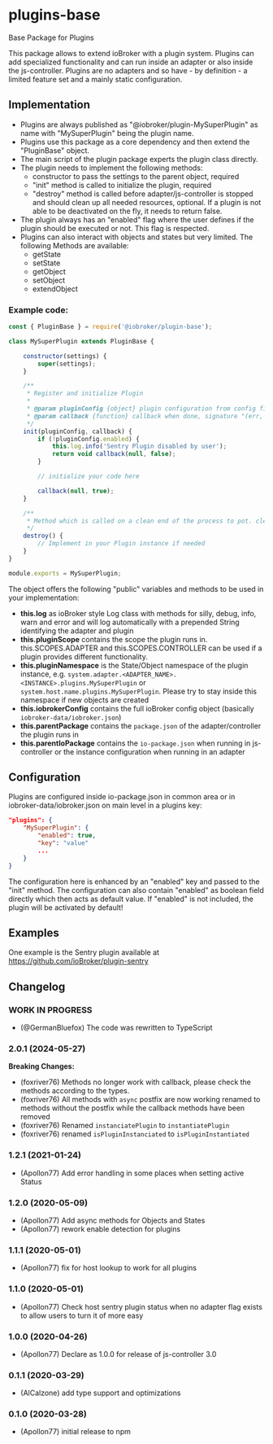 # plugins-base
Base Package for Plugins

This package allows to extend ioBroker with a plugin system. Plugins can add specialized functionality and can run inside an adapter or also inside the js-controller.
Plugins are no adapters and so have - by definition - a limited feature set and a mainly static configuration.

## Implementation 

* Plugins are always published as "@iobroker/plugin-MySuperPlugin" as name with "MySuperPlugin" being the plugin name.
* Plugins use this package as a core dependency and then extend the "PluginBase" object.
* The main script of the plugin package experts the plugin class directly.
* The plugin needs to implement the following methods:
  * constructor to pass the settings to the parent object, required
  * "init" method is called to initialize the plugin, required
  * "destroy" method is called before adapter/js-controller is stopped and should clean up all needed resources, optional. If a plugin is not able to be deactivated on the fly, it needs to return false.
* The plugin always has an "enabled" flag where the user defines if the plugin should be executed or not. This flag is respected.
* Plugins can also interact with objects and states but very limited. The following Methods are available:
  * getState
  * setState
  * getObject
  * setObject
  * extendObject

### Example code:

```javascript
const { PluginBase } = require('@iobroker/plugin-base');

class MySuperPlugin extends PluginBase {

    constructor(settings) {
        super(settings);
    }

    /**
     * Register and initialize Plugin
     *
     * @param pluginConfig {object} plugin configuration from config files
     * @param callback {function} callback when done, signature "(err, initSuccessful)". On err or initSuccessful===false the plugin instance will be discarded
     */
    init(pluginConfig, callback) {
        if (!pluginConfig.enabled) {
            this.log.info('Sentry Plugin disabled by user');
            return void callback(null, false);
        }

        // initialize your code here

        callback(null, true);
    }

    /**
     * Method which is called on a clean end of the process to pot. clean up used resources
     */
    destroy() {
        // Implement in your Plugin instance if needed
    }
}

module.exports = MySuperPlugin;
``` 

The object offers the following "public" variables and methods to be used in your implementation:
* **this.log** as ioBroker style Log class with methods for silly, debug, info, warn and error and will log automatically with a prepended String identifying the adapter and plugin
* **this.pluginScope** contains the scope the plugin runs in. this.SCOPES.ADAPTER and this.SCOPES.CONTROLLER can be used if a plugin provides different functionality.
* **this.pluginNamespace** is the State/Object namespace of the plugin instance, e.g. `system.adapter.<ADAPTER_NAME>.<INSTANCE>.plugins.MySuperPlugin` or `system.host.name.plugins.MySuperPlugin`. Please try to stay inside this namespace if new objects are created 
* **this.iobrokerConfig** contains the full ioBroker config object (basically `iobroker-data/iobroker.json`) 
* **this.parentPackage** contains the `package.json` of the adapter/controller the plugin runs in
* **this.parentIoPackage** contains the `io-package.json` when running in js-controller or the instance configuration when running in an adapter
 
## Configuration

Plugins are configured inside io-package.json in common area or in iobroker-data/iobroker.json on main level in a plugins key:

``` json
"plugins": {
    "MySuperPlugin": {
        "enabled": true,
        "key": "value"
        ...
    }
}
```
The configuration here is enhanced by an "enabled" key and passed to the "init" method. The configuration can also contain "enabled" as boolean field directly which then acts as default value. If "enabled" is not included, the plugin will be activated by default!

## Examples
One example is the Sentry plugin available at https://github.com/ioBroker/plugin-sentry

## Changelog
<!--
	Placeholder for the next version (at the beginning of the line):
	### **WORK IN PROGRESS**
-->
### **WORK IN PROGRESS**
* (@GermanBluefox) The code was rewritten to TypeScript

### 2.0.1 (2024-05-27)
**Breaking Changes:**
* (foxriver76) Methods no longer work with callback, please check the methods according to the types.
* (foxriver76) All methods with `async` postfix are now working renamed to methods without the postfix
while the callback methods have been removed
* (foxriver76) Renamed `instanciatePlugin` to `instantiatePlugin`
* (foxriver76) renamed `isPluginInstanciated` to `isPluginInstantiated`

### 1.2.1 (2021-01-24)
* (Apollon77) Add error handling in some places when setting active Status

### 1.2.0 (2020-05-09)
* (Apollon77) Add async methods for Objects and States
* (Apollon77) rework enable detection for plugins

### 1.1.1 (2020-05-01)
* (Apollon77) fix for host lookup to work for all plugins

### 1.1.0 (2020-05-01)
* (Apollon77) Check host sentry plugin status when no adapter flag exists to allow users to turn it of more easy

### 1.0.0 (2020-04-26)
* (Apollon77) Declare as 1.0.0 for release of js-controller 3.0

### 0.1.1 (2020-03-29)
* (AlCalzone) add type support and optimizations

### 0.1.0 (2020-03-28)
* (Apollon77) initial release to npm
